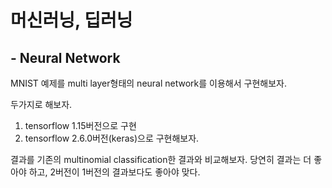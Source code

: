 # 머신러닝, 딥러닝

## - Neural Network

MNIST 예제를 multi layer형태의 neural network를 이용해서 구현해보자.



두가지로 해보자.

1. tensorflow 1.15버전으로 구현
2. tensorflow 2.6.0버전(keras)으로 구현해보자.

결과를 기존의 multinomial classification한 결과와 비교해보자. 당연히 결과는 더 좋아야 하고, 2버전이 1버전의 결과보다도 좋아야 맞다.

